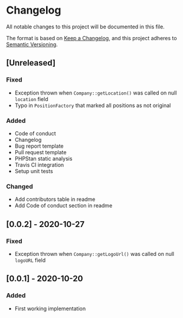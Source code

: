 # Changelog

All notable changes to this project will be documented in this file.

The format is based on [Keep a Changelog](https://keepachangelog.com/en/1.0.0/),
and this project adheres to [Semantic Versioning](https://semver.org/spec/v2.0.0.html).

## [Unreleased]

### Fixed

- Exception thrown when `Company::getLocation()` was called on null `location` field
- Typo in `PositionFactory` that marked all positions as not original

### Added

- Code of conduct
- Changelog
- Bug report template
- Pull request template
- PHPStan static analysis
- Travis CI integration
- Setup unit tests

### Changed

- Add contributors table in readme
- Add Code of conduct section in readme

## [0.0.2] - 2020-10-27

### Fixed

- Exception thrown when `Company::getLogoUrl()` was called on null `logoURL` field

## [0.0.1] - 2020-10-20

### Added

- First working implementation